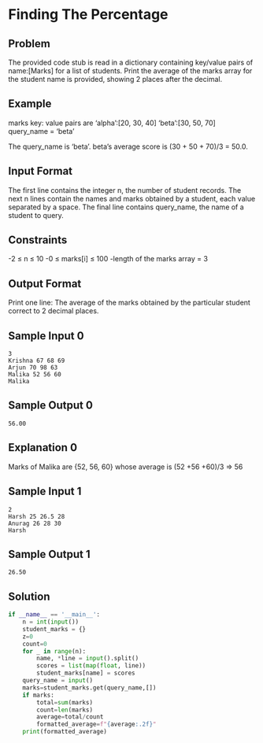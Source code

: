# Finding The Percentage

## Problem
The provided code stub is read in a dictionary containing key/value pairs of name:[Marks] for a list of students. Print the average of the marks array for the student name is provided, showing 2 places after the decimal.

## Example
marks key: value pairs are
‘alpha’:[20, 30, 40]
‘beta’:[30, 50, 70]
query_name = ‘beta’

The query_name is ‘beta’. beta’s average score is (30 + 50 + 70)/3 = 50.0.

## Input Format
The first line contains the integer n, the number of student records. The next n lines contain the names and marks obtained by a student, each value separated by a space. The final line contains query_name, the name of a student to query.

## Constraints
-2 ≤ n ≤ 10
-0 ≤ marks[i] ≤ 100
-length of the marks array = 3

## Output Format
Print one line: The average of the marks obtained by the particular student correct to 2 decimal places.

## Sample Input 0
```
3
Krishna 67 68 69
Arjun 70 98 63
Malika 52 56 60
Malika
```

## Sample Output 0
```
56.00
```

## Explanation 0
Marks of Malika are {52, 56, 60} whose average is (52 +56 +60)/3 ⇒  56

## Sample Input 1
```
2
Harsh 25 26.5 28
Anurag 26 28 30
Harsh
```

## Sample Output 1
```
26.50
```

## Solution
``` python
if __name__ == '__main__':
    n = int(input())
    student_marks = {}
    z=0
    count=0
    for _ in range(n):
        name, *line = input().split()
        scores = list(map(float, line))
        student_marks[name] = scores
    query_name = input()
    marks=student_marks.get(query_name,[])
    if marks:
        total=sum(marks)
        count=len(marks)
        average=total/count
        formatted_average=f"{average:.2f}"
    print(formatted_average)
```



